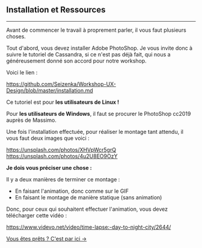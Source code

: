 ## Installation et Ressources
---

Avant de commencer le travail à proprement parler, il vous faut plusieurs choses.

Tout d'abord, vous devez installer Adobe PhotoShop.
Je vous invite donc à suivre le tutoriel de Cassandra, si ce n'est pas déjà fait, qui nous a généreusement donné son accord pour notre workshop.

Voici le lien :  

https://github.com/Seizenka/Workshop-UX-Design/blob/master/installation.md


Ce tutoriel est pour **les utilisateurs de Linux !**


Pour **les utilisateurs de Windows**, il faut se procurer le PhotoShop cc2019 auprès de Massimo.  

Une fois l'installation effectuée, pour réaliser le montage tant attendu, il vous faut deux images que voici :  

https://unsplash.com/photos/XHVpWcr5grQ
https://unsplash.com/photos/4u2U8EO9OzY


__Je dois vous préciser une chose :__

Il y a deux manières de terminer ce montage :

- En faisant l'animation, donc comme sur le GIF
- En faisant le montage de manière statique (sans animation)  

Donc, pour ceux qui souhaitent effectuer l'animation, vous devez télécharger cette vidéo :  

https://www.videvo.net/video/time-lapse:-day-to-night-city/2644/  

<a href="photoshop-readme/Ws-Ps-3.md">Vous êtes prêts ? C'est par ici -></a>